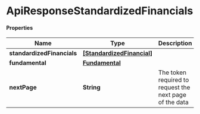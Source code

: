 # ApiResponseStandardizedFinancials

#### Properties
Name | Type | Description | Notes
------------ | ------------- | ------------- | -------------
**standardizedFinancials** | [**[StandardizedFinancial]**](StandardizedFinancial.md) |  | [optional] 
**fundamental** | [**Fundamental**](Fundamental.md) |  | [optional] 
**nextPage** | **String** | The token required to request the next page of the data | [optional] 



